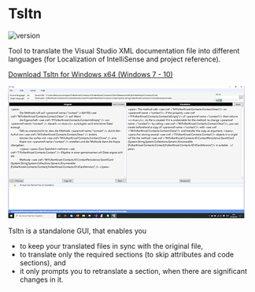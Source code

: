 # Tsltn
![version](https://img.shields.io/badge/version-2.3-blue)

Tool to translate the Visual Studio XML documentation file into different languages (for Localization of IntelliSense and project reference).

[Download Tsltn for Windows x64 (Windows 7 - 10)](https://github.com/FolkerKinzel/Tsltn/releases/tag/2.3)

![Screenshot](screenshot.png)

Tsltn is a standalone GUI, that enables you
* to keep your translated files in sync with the original file,
* to translate only the required sections (to skip attributes and code sections), and
* it only prompts you to retranslate a section, when there are significant changes in it.




